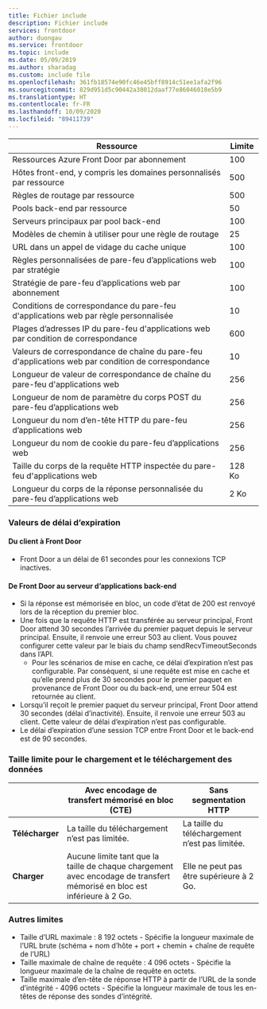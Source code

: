 ```yaml
---
title: Fichier include
description: Fichier include
services: frontdoor
author: duongau
ms.service: frontdoor
ms.topic: include
ms.date: 05/09/2019
ms.author: sharadag
ms.custom: include file
ms.openlocfilehash: 361fb18574e90fc46e45bff8914c51ee1afa2f96
ms.sourcegitcommit: 829d951d5c90442a38012daaf77e86046018e5b9
ms.translationtype: HT
ms.contentlocale: fr-FR
ms.lasthandoff: 10/09/2020
ms.locfileid: "89411739"
---
```

| Ressource | Limite |
| --- | --- |
| Ressources Azure Front Door par abonnement | 100 |
| Hôtes front-end, y compris les domaines personnalisés par ressource | 500 |
| Règles de routage par ressource | 500 |
| Pools back-end par ressource | 50 |
| Serveurs principaux par pool back-end | 100 |
| Modèles de chemin à utiliser pour une règle de routage | 25 |
| URL dans un appel de vidage du cache unique | 100 |
| Règles personnalisées de pare-feu d’applications web par stratégie | 100 |
| Stratégie de pare-feu d’applications web par abonnement | 100 |
| Conditions de correspondance du pare-feu d'applications web par règle personnalisée | 10 |
| Plages d’adresses IP du pare-feu d'applications web par condition de correspondance | 600 |
| Valeurs de correspondance de chaîne du pare-feu d'applications web par condition de correspondance | 10 |
| Longueur de valeur de correspondance de chaîne du pare-feu d'applications web | 256 |
| Longueur de nom de paramètre du corps POST du pare-feu d’applications web | 256 |
| Longueur du nom d’en-tête HTTP du pare-feu d’applications web | 256 |
| Longueur du nom de cookie du pare-feu d’applications web | 256 |
| Taille du corps de la requête HTTP inspectée du pare-feu d'applications web | 128 Ko |
| Longueur du corps de la réponse personnalisée du pare-feu d’applications web | 2 Ko |

### <a name="timeout-values"></a>Valeurs de délai d’expiration
#### <a name="client-to-front-door"></a>Du client à Front Door
* Front Door a un délai de 61 secondes pour les connexions TCP inactives.

#### <a name="front-door-to-application-back-end"></a>De Front Door au serveur d’applications back-end
* Si la réponse est mémorisée en bloc, un code d’état de 200 est renvoyé lors de la réception du premier bloc.
* Une fois que la requête HTTP est transférée au serveur principal, Front Door attend 30 secondes l’arrivée du premier paquet depuis le serveur principal. Ensuite, il renvoie une erreur 503 au client. Vous pouvez configurer cette valeur par le biais du champ sendRecvTimeoutSeconds dans l’API.
    * Pour les scénarios de mise en cache, ce délai d’expiration n’est pas configurable. Par conséquent, si une requête est mise en cache et qu’elle prend plus de 30 secondes pour le premier paquet en provenance de Front Door ou du back-end, une erreur 504 est retournée au client. 
* Lorsqu’il reçoit le premier paquet du serveur principal, Front Door attend 30 secondes (délai d’inactivité). Ensuite, il renvoie une erreur 503 au client. Cette valeur de délai d’expiration n’est pas configurable.
* Le délai d’expiration d’une session TCP entre Front Door et le back-end est de 90 secondes.

### <a name="upload-and-download-data-limit"></a>Taille limite pour le chargement et le téléchargement des données

|  | Avec encodage de transfert mémorisé en bloc (CTE) | Sans segmentation HTTP |
| ---- | ------- | ------- |
| **Télécharger** | La taille du téléchargement n’est pas limitée. | La taille du téléchargement n’est pas limitée. |
| **Charger** |    Aucune limite tant que la taille de chaque chargement avec encodage de transfert mémorisé en bloc est inférieure à 2 Go. | Elle ne peut pas être supérieure à 2 Go. |

### <a name="other-limits"></a>Autres limites
* Taille d’URL maximale : 8 192 octets - Spécifie la longueur maximale de l’URL brute (schéma + nom d’hôte + port + chemin + chaîne de requête de l’URL)
* Taille maximale de chaîne de requête : 4 096 octets - Spécifie la longueur maximale de la chaîne de requête en octets.
* Taille maximale d’en-tête de réponse HTTP à partir de l’URL de la sonde d’intégrité - 4096 octets - Spécifie la longueur maximale de tous les en-têtes de réponse des sondes d’intégrité. 
